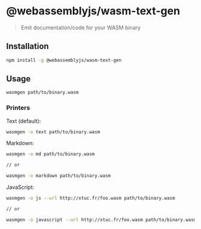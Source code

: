 # @webassemblyjs/wasm-text-gen

> Emit documentation/code for your WASM binary

## Installation

```sh
npm install -g @webassemblyjs/wasm-text-gen
```

## Usage

```sh
wasmgen path/to/binary.wasm
```

### Printers

Text (default):

```sh
wasmgen -o text path/to/binary.wasm
```

Markdown:

```sh
wasmgen -o md path/to/binary.wasm

// or

wasmgen -o markdown path/to/binary.wasm
```

JavaScript:

```sh
wasmgen -o js --url http://xtuc.fr/foo.wasm path/to/binary.wasm

// or

wasmgen -o javascript --url http://xtuc.fr/foo.wasm path/to/binary.wasm
```
